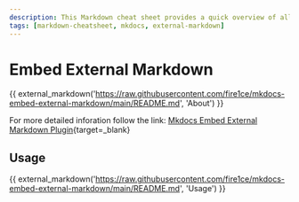 ```yaml
---
description: This Markdown cheat sheet provides a quick overview of all the Markdown syntax elements for MkDocs and Material Theme for MkDocs. Includes embedded external makrdown from
tags: [markdown-cheatsheet, mkdocs, external-markdown]
---
```


# Embed External Markdown

{{ external_markdown('https://raw.githubusercontent.com/fire1ce/mkdocs-embed-external-markdown/main/README.md', 'About') }}

For more detailed inforation follow the link: [Mkdocs Embed External Markdown Plugin][mkdocs-embed-external-markdown]{target=\_blank}

[mkdocs-embed-external-markdown]: https://github.com/fire1ce/mkdocs-embed-external-markdown

## Usage

{{ external_markdown('https://raw.githubusercontent.com/fire1ce/mkdocs-embed-external-markdown/main/README.md', 'Usage') }}
